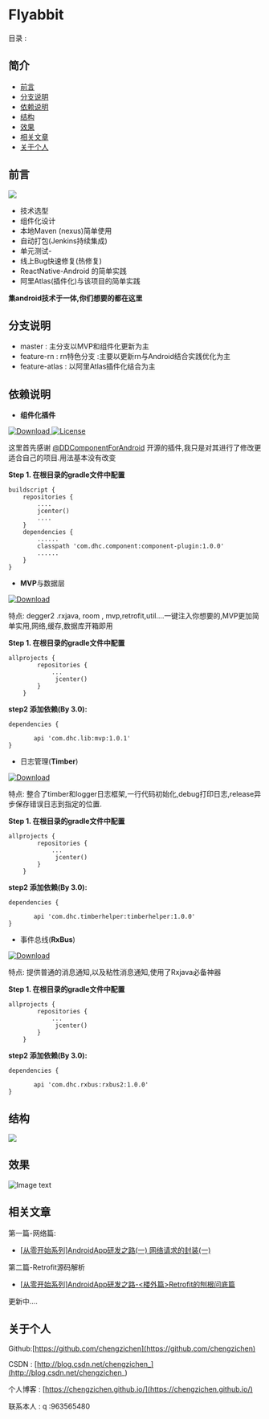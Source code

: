 # Flyabbit

目录 :

## 简介

- [前言](##前言)
- [分支说明](##分支说明)
- [依赖说明](##依赖说明)
- [结构](#结构)
- [效果](#效果)
- [相关文章](##相关文章)
- [关于个人](##关于个人)


## 前言
![](http://i.imgur.com/4498nb3.jpg)

- 技术选型
- 组件化设计
- 本地Maven (nexus)简单使用
- 自动打包(Jenkins持续集成)
- 单元测试-
- 线上Bug快速修复(热修复)
- ReactNative-Android 的简单实践
- 阿里Atlas(插件化)与该项目的简单实践


**集android技术于一体,你们想要的都在这里**



## 分支说明

   - master : 主分支以MVP和组件化更新为主
   - feature-rn : rn特色分支 :主要以更新rn与Android结合实践优化为主
   - feature-atlas : 以阿里Atlas插件化结合为主


## 依赖说明

- **组件化插件**

[ ![Download](https://api.bintray.com/packages/chengzichen/maven/component-plugin/images/download.svg) ](https://bintray.com/chengzichen/maven/component-plugin/_latestVersion)
[![License](https://img.shields.io/badge/License-Apache%202.0-orange.svg)](https://github.com/luojilab/DDComponentForAndroid/blob/master/LICENSE) 


这里首先感谢 [@DDComponentForAndroid](https://github.com/luojilab/DDComponentForAndroid) 开源的插件,我只是对其进行了修改更适合自己的项目.用法基本没有改变

**Step 1. 在根目录的gradle文件中配置**

    buildscript {
        repositories {
            ....
            jcenter()
            ....
        }
        dependencies {
            ......
            classpath 'com.dhc.component:component-plugin:1.0.0'
            ......
        }
    }


- **MVP**与数据层



[ ![Download](https://api.bintray.com/packages/chengzichen/maven/mvp/images/download.svg) ](https://bintray.com/chengzichen/maven/mvp/_latestVersion) 

特点:   degger2 .rxjava, room , mvp,retrofit,util....一键注入你想要的,MVP更加简单实用,网络,缓存,数据库开箱即用




**Step 1. 在根目录的gradle文件中配置**


	allprojects {
			repositories {
				...
				 jcenter()
			}
		}


**step2 添加依赖(By 3.0):**


	dependencies {

	       api 'com.dhc.lib:mvp:1.0.1'
	}




- 日志管理(**Timber**)
 
 [ ![Download](https://api.bintray.com/packages/chengzichen/maven/timberhelper/images/download.svg) ](https://bintray.com/chengzichen/maven/timberhelper/_latestVersion)

 特点: 整合了timber和logger日志框架,一行代码初始化,debug打印日志,release异步保存错误日志到指定的位置. 


**Step 1. 在根目录的gradle文件中配置**


	allprojects {
			repositories {
				...
				 jcenter()
			}
		}


**step2 添加依赖(By 3.0):**


	dependencies {

	       api 'com.dhc.timberhelper:timberhelper:1.0.0'
	}





- 事件总线(**RxBus**) 

[ ![Download](https://api.bintray.com/packages/chengzichen/maven/rxbus2/images/download.svg) ](https://bintray.com/chengzichen/maven/rxbus2/_latestVersion)

 特点: 提供普通的消息通知,以及粘性消息通知,使用了Rxjava必备神器
 
 

**Step 1. 在根目录的gradle文件中配置**


	allprojects {
			repositories {
				...
				 jcenter()
			}
		}


**step2 添加依赖(By 3.0):**


	dependencies {

	       api 'com.dhc.rxbus:rxbus2:1.0.0'
	}


## 结构

![](https://i.imgur.com/sEuZMdp.png)

 
## 效果


![Image text](https://github.com/chengzichen/Photo/raw/master/gif/show.gif)


## 相关文章

第一篇-网络篇:

 - [[从零开始系列]AndroidApp研发之路(一) 网络请求的封装(一)](http://blog.csdn.net/chengzichen_/article/details/77659318)

第二篇-Retrofit源码解析

  - [[从零开始系列]AndroidApp研发之路-<楼外篇>Retrofit的刨根问底篇](http://blog.csdn.net/chengzichen_/article/details/77840996)
  
  更新中....
  
## 关于个人
 
  
  Github:[https://github.com/chengzichen](https://github.com/chengzichen)
  
  CSDN : [http://blog.csdn.net/chengzichen_](http://blog.csdn.net/chengzichen_)
  
  个人博客 : [https://chengzichen.github.io/](https://chengzichen.github.io/)

  联系本人 : q :963565480